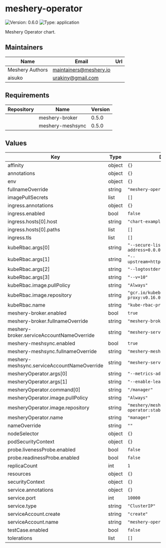 # meshery-operator

![Version: 0.6.0](https://img.shields.io/badge/Version-0.6.0-informational?style=flat-square) ![Type: application](https://img.shields.io/badge/Type-application-informational?style=flat-square)

Meshery Operator chart.

## Maintainers

| Name | Email | Url |
| ---- | ------ | --- |
| Meshery Authors | <maintainers@meshery.io> |  |
| aisuko | <urakiny@gmail.com> |  |


## Requirements

| Repository | Name | Version |
|------------|------|---------|
|  | meshery-broker | 0.5.0 |
|  | meshery-meshsync | 0.5.0 |

## Values

| Key | Type | Default | Description |
|-----|------|---------|-------------|
| affinity | object | `{}` |  |
| annotations | object | `{}` |  |
| env | object | `{}` |  |
| fullnameOverride | string | `"meshery-operator"` |  |
| imagePullSecrets | list | `[]` |  |
| ingress.annotations | object | `{}` |  |
| ingress.enabled | bool | `false` |  |
| ingress.hosts[0].host | string | `"chart-example.local"` |  |
| ingress.hosts[0].paths | list | `[]` |  |
| ingress.tls | list | `[]` |  |
| kubeRbac.args[0] | string | `"--secure-listen-address=0.0.0.0:8443"` |  |
| kubeRbac.args[1] | string | `"--upstream=http://127.0.0.1:8080/"` |  |
| kubeRbac.args[2] | string | `"--logtostderr=false"` |  |
| kubeRbac.args[3] | string | `"--v=10"` |  |
| kubeRbac.image.pullPolicy | string | `"Always"` |  |
| kubeRbac.image.repository | string | `"gcr.io/kubebuilder/kube-rbac-proxy:v0.16.0"` |  |
| kubeRbac.name | string | `"kube-rbac-proxy"` |  |
| meshery-broker.enabled | bool | `true` |  |
| meshery-broker.fullnameOverride | string | `"meshery-broker"` |  |
| meshery-broker.serviceAccountNameOverride | string | `"meshery-server"` |  |
| meshery-meshsync.enabled | bool | `true` |  |
| meshery-meshsync.fullnameOverride | string | `"meshery-meshsync"` |  |
| meshery-meshsync.serviceAccountNameOverride | string | `"meshery-server"` |  |
| mesheryOperator.args[0] | string | `"--metrics-addr=127.0.0.1:8080"` |  |
| mesheryOperator.args[1] | string | `"--enable-leader-election"` |  |
| mesheryOperator.command[0] | string | `"/manager"` |  |
| mesheryOperator.image.pullPolicy | string | `"Always"` |  |
| mesheryOperator.image.repository | string | `"meshery/meshery-operator:stable-latest"` |  |
| mesheryOperator.name | string | `"manager"` |  |
| nameOverride | string | `""` |  |
| nodeSelector | object | `{}` |  |
| podSecurityContext | object | `{}` |  |
| probe.livenessProbe.enabled | bool | `false` |  |
| probe.readinessProbe.enabled | bool | `false` |  |
| replicaCount | int | `1` |  |
| resources | object | `{}` |  |
| securityContext | object | `{}` |  |
| service.annotations | object | `{}` |  |
| service.port | int | `10000` |  |
| service.type | string | `"ClusterIP"` |  |
| serviceAccount.create | string | `"create"` |  |
| serviceAccount.name | string | `"meshery-operator"` |  |
| testCase.enabled | bool | `false` |  |
| tolerations | list | `[]` |  |

